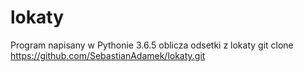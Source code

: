 # lokaty
Program napisany w Pythonie 3.6.5 oblicza odsetki z lokaty
git clone https://github.com/SebastianAdamek/lokaty.git
